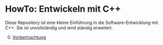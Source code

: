 # HowTo: Entwickeln mit C++

Diese Repository ist eine kleine Einführung in die Software-Entwicklung mit C++. Sie ist unvollständig und wird ständig erweitert.

0. [Vorbertrachtung](https://github.com/panvid/howto-develop-with-cpp/blob/main/0-PREQUEL.md)
